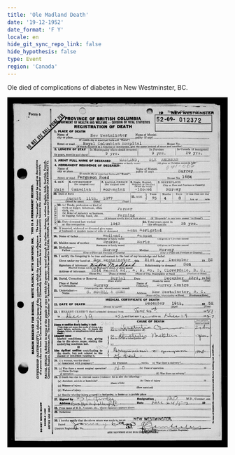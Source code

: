 ```yaml
---
title: 'Ole Madland Death'
date: '19-12-1952'
date_format: 'F Y'
locale: en
hide_git_sync_repo_link: false
hide_hypothesis: false
type: Event
region: 'Canada'
---
```



Ole died of complications of diabetes in New Westminster, BC.

![](ole-madland-death-certificate-official.jpg)
